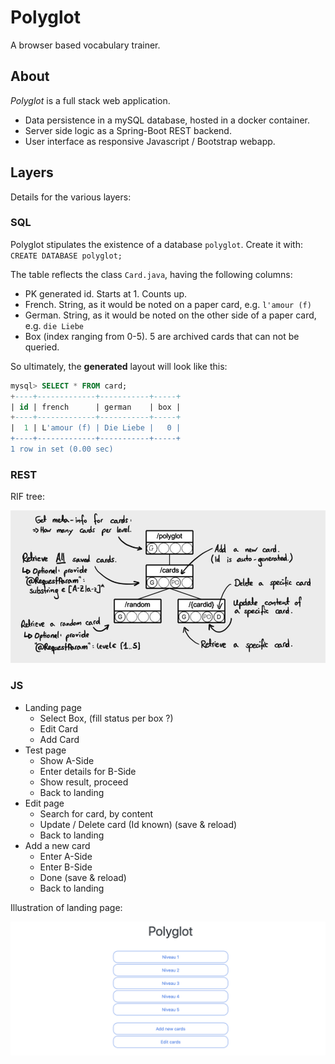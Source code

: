# Polyglot

A browser based vocabulary trainer.

## About

*Polyglot* is a full stack web application.

 * Data persistence in a mySQL database, hosted in a docker container.
 * Server side logic as a Spring-Boot REST backend.
 * User interface as responsive Javascript / Bootstrap webapp.

## Layers

Details for the various layers:

### SQL

Polyglot stipulates the existence of a database ```polyglot```. Create it with:  
```CREATE DATABASE polyglot;```

The table reflects the class ```Card.java```, having the following columns:

 * PK generated id. Starts at 1. Counts up.
 * French. String, as it would be noted on a paper card, e.g. ```l'amour (f)```
 * German. String, as it would be noted on the other side of a paper card,  e.g. ```die Liebe```
 * Box (index ranging from 0-5). 5 are archived cards that can not be queried.

So ultimately, the **generated** layout will look like this:

```SQL
mysql> SELECT * FROM card;
+----+-------------+-----------+-----+
| id | french      | german    | box |
+----+-------------+-----------+-----+
|  1 | L'amour (f) | Die Liebe |   0 |
+----+-------------+-----------+-----+
1 row in set (0.00 sec)
```

### REST

RIF tree:

![rif](documentation/polyglot-rif.png)


### JS

 * Landing page
   * Select Box, (fill status per box ?)
   * Edit Card
   * Add Card
 * Test page
   * Show A-Side
   * Enter details for B-Side
   * Show result, proceed
   * Back to landing
 * Edit page
   * Search for card, by content
   * Update / Delete card (Id known) (save & reload)
   * Back to landing
 * Add a new card
   * Enter A-Side
   * Enter B-Side
   * Done (save & reload)
   * Back to landing

Illustration of landing page:

![landing](documentation/landing.png)
